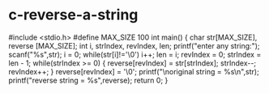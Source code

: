 # c-reverse-a-string
#include <stdio.h>
#define MAX_SIZE 100
int main()
{
  char str[MAX_SIZE], reverse [MAX_SIZE];
  int i, strIndex, revIndex, len;
  printf("enter any string:");
  scanf("%s",str);
  i = 0;
  while(str[i]!='\0') i++;
  len = i;
  revIndex = 0;
  strIndex = len - 1;
  while(strIndex >= 0)
  {
    reverse[revIndex] = str[strIndex];
    strIndex--;
    revIndex++;
  }
  reverse[revIndex] = '\0';
  printf("\noriginal string = %s\n",str);
  printf("reverse string = %s",reverse);
  return 0;
}
